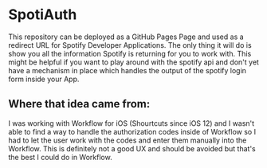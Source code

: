 # SpotiAuth

This repository can be deployed as a GitHub Pages Page and used as a redirect URL for Spotify Developer Applications.
The only thing it will do is show you all the information Spotify is returning for you to work with. This might be helpful if you want to play around with the spotify api and don't yet have a mechanism in place which handles the output of the spotify login form inside your App.

## Where that idea came from:
I was working with Workflow for iOS (Shourtcuts since iOS 12) and I wasn't able to find a way to handle the authorization codes inside of Workflow so I had to let the user work with the codes and enter them manually into the Workflow. This is definitely not a good UX and should be avoided but that's the best I could do in Workflow.